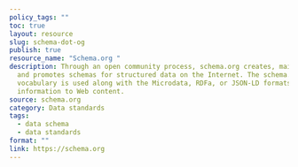```yaml
---
policy_tags: ""
toc: true
layout: resource
slug: schema-dot-og
publish: true
resource_name: "Schema.org "
description: Through an open community process, schema.org creates, maintains,
  and promotes schemas for structured data on the Internet. The schema.org
  vocabulary is used along with the Microdata, RDFa, or JSON-LD formats to add
  information to Web content.
source: schema.org
category: Data standards
tags:
  - data schema
  - data standards
format: ""
link: https://schema.org
---
```

